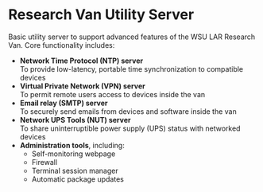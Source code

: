 # Research Van Utility Server

Basic utility server to support advanced features of the WSU LAR Research Van.
Core functionality includes:

* **Network Time Protocol (NTP) server**  
  To provide low-latency, portable time synchronization to compatible devices
* **Virtual Private Network (VPN) server**  
  To permit remote users access to devices inside the van
* **Email relay (SMTP) server**  
  To securely send emails from devices and software inside the van
* **Network UPS Tools (NUT) server**  
  To share uninterruptible power supply (UPS) status with networked devices
* **Administration tools**, including:
    * Self-monitoring webpage
    * Firewall
    * Terminal session manager
    * Automatic package updates


